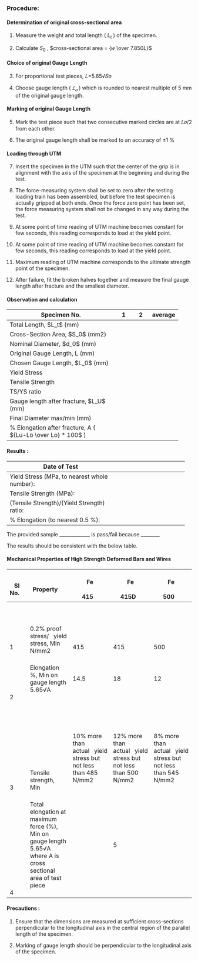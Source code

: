 <h3>Procedure:</h3>

<h4>Determination of original cross-sectional area</h4>

1. Measure the weight and total length ( $L_t$ ) of the specimen.

2. Calculate $S_0$ , $cross-sectional area = {𝑤 \over 7.850𝐿}$

<h4>Choice of original Gauge Length</h4>

3. For proportional test pieces, 𝐿=5.65√𝑆𝑜

4. Choose gauge length ( $𝐿_𝑜$ ) which is rounded to nearest multiple of 5 mm of the original gauge length.

<h4>Marking of original Gauge Length</h4>

5. Mark the test piece such that two consecutive marked circles are at 𝐿𝑜/2 from each other.

6. The original gauge length shall be marked to an accuracy of ±1 %

<h4>Loading through UTM</h4>

7.	Insert the specimen in the UTM such that the center of the   grip is in alignment with the axis of the specimen at the beginning and during the test.

8.	The force-measuring system shall be set to zero after the  testing loading train has been assembled, but before the test specimen is actually gripped at both ends. Once the force zero point has been set, the force measuring 		system shall not be changed in any way during the test.

9.	At some point of time reading of UTM machine becomes constant for few seconds, this reading corresponds to load at the yield point.

10.	At some point of time reading of UTM machine becomes constant for few seconds, this reading corresponds to load at the yield point.  

11.	 Maximum reading of UTM machine corresponds to the ultimate strength point of the specimen. 

12.	After failure, fit the broken halves together and measure the final gauge length after fracture and the smallest diameter.

<h4>Observation and calculation</h4>
<table style="undefined;table-layout: fixed; width: 467px">
<colgroup>
<col style="width: 307px">
<col style="width: 49px">
<col style="width: 47px">
<col style="width: 64px">
</colgroup>
<thead>
  <tr>
    <th>Specimen No.</th>
    <th>1</th>
    <th>2</th>
    <th>average</th>
  </tr>
</thead>
<tbody>
  <tr>
    <td>Total Length, $L_t$ (mm)</td>
    <td></td>
    <td></td>
    <td></td>
  </tr>
  <tr>
    <td>Cross-Section Area, $S_0$ (mm2)</td>
    <td></td>
    <td></td>
    <td></td>
  </tr>
  <tr>
    <td>Nominal Diameter, $d_0$ (mm)</td>
    <td></td>
    <td></td>
    <td></td>
  </tr>
  <tr>
    <td>Original Gauge Length,  L (mm)</td>
    <td></td>
    <td></td>
    <td></td>
  </tr>
  <tr>
    <td>Chosen Gauge Length, $L_0$ (mm)</td>
    <td></td>
    <td></td>
    <td></td>
  </tr>
  <tr>
    <td>Yield Stress</td>
    <td></td>
    <td></td>
    <td></td>
  </tr>
  <tr>
    <td>Tensile Strength</td>
    <td></td>
    <td></td>
    <td></td>
  </tr>
  <tr>
    <td>TS/YS ratio</td>
    <td></td>
    <td></td>
    <td></td>
  </tr>
  <tr>
    <td>Gauge length after fracture, $L_U$ (mm)</td>
    <td></td>
    <td></td>
    <td></td>
  </tr>
  <tr>
    <td>Final Diameter max/min (mm)</td>
    <td></td>
    <td></td>
    <td></td>
  </tr>
  <tr>
    <td>% Elongation after fracture, A (  ${Lu-Lo \over Lo} * 100$   )</td>
    <td></td>
    <td></td>
    <td></td>
  </tr>
</tbody>
</table>

<h4>Results :</h4>

<table style="undefined;table-layout: fixed; width: 485px">
<colgroup>
<col style="width: 293px">
<col style="width: 192px">
</colgroup>
<thead>
  <tr>
    <th>Date of Test</th>
    <th></th>
  </tr>
</thead>
<tbody>
  <tr>
    <td>Yield Stress (MPa, to nearest whole number):</td>
    <td></td>
  </tr>
  <tr>
    <td>Tensile Strength (MPa):</td>
    <td></td>
  </tr>
  <tr>
    <td>(Tensile Strength)/(Yield Strength) ratio:</td>
    <td></td>
  </tr>
  <tr>
    <td>% Elongation (to nearest 0.5 %):</td>
    <td></td>
  </tr>
</tbody>
</table>


The provided sample _____________ is pass/fail because ________

The results should be consistent with the below table.


<h4>Mechanical Properties of High Strength Deformed Bars and Wires</h4>
<table>
<thead>
  <tr>
    <th>&nbsp;&nbsp;&nbsp;<br>SI No.&nbsp;&nbsp;&nbsp;</th>
    <th>&nbsp;&nbsp;&nbsp;<br>Property&nbsp;&nbsp;&nbsp;&nbsp;</th>
    <th>&nbsp;&nbsp;&nbsp;<br>Fe<br>&nbsp;&nbsp;&nbsp;<br>415&nbsp;&nbsp;&nbsp;</th>
    <th>&nbsp;&nbsp;&nbsp;<br>Fe<br>&nbsp;&nbsp;&nbsp;<br>415D&nbsp;&nbsp;&nbsp;</th>
    <th>&nbsp;&nbsp;&nbsp;<br>Fe<br>&nbsp;&nbsp;&nbsp;<br>500&nbsp;&nbsp;&nbsp;</th>
    <th>&nbsp;&nbsp;&nbsp;<br>Fe<br>&nbsp;&nbsp;&nbsp;<br>500D&nbsp;&nbsp;&nbsp;</th>
    <th>&nbsp;&nbsp;&nbsp;<br>Fe<br>&nbsp;&nbsp;&nbsp;<br>550&nbsp;&nbsp;&nbsp;</th>
    <th>&nbsp;&nbsp;&nbsp;<br>Fe<br>&nbsp;&nbsp;&nbsp;<br>550D&nbsp;&nbsp;&nbsp;</th>
    <th>&nbsp;&nbsp;&nbsp;<br>Fe<br>&nbsp;&nbsp;&nbsp;<br>600&nbsp;&nbsp;&nbsp;</th>
  </tr>
</thead>
<tbody>
  <tr>
    <td>&nbsp;&nbsp;&nbsp;<br> <br>&nbsp;&nbsp;&nbsp;<br> <br>&nbsp;&nbsp;&nbsp;<br>1&nbsp;&nbsp;&nbsp;</td>
    <td>&nbsp;&nbsp;&nbsp;<br> <br>&nbsp;&nbsp;&nbsp;<br>0.2% proof stress/&nbsp;&nbsp;&nbsp;yield stress, Min N/mm2&nbsp;&nbsp;&nbsp;</td>
    <td>&nbsp;&nbsp;&nbsp;<br> <br>&nbsp;&nbsp;&nbsp;<br> <br>&nbsp;&nbsp;&nbsp;<br>415&nbsp;&nbsp;&nbsp;</td>
    <td>&nbsp;&nbsp;&nbsp;<br> <br>&nbsp;&nbsp;&nbsp;<br> <br>&nbsp;&nbsp;&nbsp;<br>415&nbsp;&nbsp;&nbsp;</td>
    <td>&nbsp;&nbsp;&nbsp;<br> <br>&nbsp;&nbsp;&nbsp;<br> <br>&nbsp;&nbsp;&nbsp;<br>500&nbsp;&nbsp;&nbsp;</td>
    <td>&nbsp;&nbsp;&nbsp;<br> <br>&nbsp;&nbsp;&nbsp;<br> <br>&nbsp;&nbsp;&nbsp;<br>500&nbsp;&nbsp;&nbsp;</td>
    <td>&nbsp;&nbsp;&nbsp;<br> <br>&nbsp;&nbsp;&nbsp;<br> <br>&nbsp;&nbsp;&nbsp;<br>550&nbsp;&nbsp;&nbsp;</td>
    <td>&nbsp;&nbsp;&nbsp;<br> <br>&nbsp;&nbsp;&nbsp;<br> <br>&nbsp;&nbsp;&nbsp;<br>550&nbsp;&nbsp;&nbsp;</td>
    <td>&nbsp;&nbsp;&nbsp;<br> <br>&nbsp;&nbsp;&nbsp;<br> <br>&nbsp;&nbsp;&nbsp;<br>600&nbsp;&nbsp;&nbsp;</td>
  </tr>
  <tr>
    <td>&nbsp;&nbsp;&nbsp;<br> <br>&nbsp;&nbsp;&nbsp;<br> <br>&nbsp;&nbsp;&nbsp;<br>2&nbsp;&nbsp;&nbsp;</td>
    <td>Elongation %, Min on gauge length 5.65√A</td>
    <td>14.5</td>
    <td>18</td>
    <td>12</td>
    <td>16</td>
    <td>10</td>
    <td>14.5</td>
    <td>10</td>
  </tr>
  <tr>
    <td>   <br> <br>   <br> <br>   <br> <br>   <br> <br>   <br> <br>   <br>3   </td>
    <td>&nbsp;&nbsp;&nbsp;<br> <br>&nbsp;&nbsp;&nbsp;<br> <br>&nbsp;&nbsp;&nbsp;<br> <br>&nbsp;&nbsp;&nbsp;<br> <br>&nbsp;&nbsp;&nbsp;<br>Tensile strength, Min&nbsp;&nbsp;&nbsp;</td>
    <td>&nbsp;&nbsp;&nbsp;<br> <br>&nbsp;&nbsp;&nbsp;<br>10% more than actual&nbsp;&nbsp;&nbsp;yield stress but not less than 485 N/mm2&nbsp;&nbsp;&nbsp;&nbsp;</td>
    <td>&nbsp;&nbsp;&nbsp;<br> <br>&nbsp;&nbsp;&nbsp;<br>12% more than actual&nbsp;&nbsp;&nbsp;yield stress but not less than 500 N/mm2&nbsp;&nbsp;&nbsp;</td>
    <td>&nbsp;&nbsp;&nbsp;<br> <br>&nbsp;&nbsp;&nbsp;<br>8% more than actual&nbsp;&nbsp;&nbsp;yield stress but not less than 545 N/mm2&nbsp;&nbsp;&nbsp;</td>
    <td>&nbsp;&nbsp;&nbsp;<br> <br>&nbsp;&nbsp;&nbsp;<br>10% more than actual&nbsp;&nbsp;&nbsp;yield stress but not less than 565 N/mm2&nbsp;&nbsp;&nbsp;</td>
    <td>&nbsp;&nbsp;&nbsp;<br> <br>&nbsp;&nbsp;&nbsp;<br>6% more than actual&nbsp;&nbsp;&nbsp;yield stress but not less than 585 N/mm2&nbsp;&nbsp;&nbsp;</td>
    <td>&nbsp;&nbsp;&nbsp;<br> <br>&nbsp;&nbsp;&nbsp;<br>8% more than actual&nbsp;&nbsp;&nbsp;yield stress but not less than 600 N/mm2&nbsp;&nbsp;&nbsp;</td>
    <td>&nbsp;&nbsp;&nbsp;<br> <br>&nbsp;&nbsp;&nbsp;<br>6% more than actual&nbsp;&nbsp;&nbsp;yield stress but not less than 660 N/mm2&nbsp;&nbsp;&nbsp;</td>
  </tr>
  <tr>
    <td>&nbsp;&nbsp;&nbsp;<br> <br>&nbsp;&nbsp;&nbsp;<br> <br>&nbsp;&nbsp;&nbsp;<br> <br>&nbsp;&nbsp;&nbsp;<br> <br>&nbsp;&nbsp;&nbsp;<br> <br>&nbsp;&nbsp;&nbsp;<br> <br>&nbsp;&nbsp;&nbsp;<br>4&nbsp;&nbsp;&nbsp;</td>
    <td>Total elongation at maximum force (%), Min on gauge length 5.65√A where A is cross sectional area of test piece</td>
    <td></td>
    <td>5</td>
    <td></td>
    <td>5</td>
    <td></td>
    <td>5</td>
    <td></td>
  </tr>
</tbody>
</table>


<h4>Precautions :</h4>

1. Ensure that the dimensions are measured at sufficient cross-sections perpendicular to the longitudinal axis in the central region of the parallel length of the specimen.

2. Marking of gauge length should be perpendicular to the longitudinal axis of the specimen.
